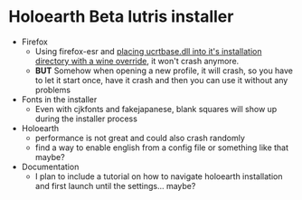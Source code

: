 # Holoearth Beta lutris installer

- Firefox
	- Using firefox-esr and [placing ucrtbase.dll into it's installation directory with a wine override](https://appdb.winehq.org/objectManager.php?sClass=version&iId=41500#testdata), it won't crash anymore.
	- **BUT** Somehow when opening a new profile, it will crash, so you have to let it start once, have it crash and then you can use it without any problems
- Fonts in the installer
	- Even with cjkfonts and fakejapanese, blank squares will show up during the installer process
- Holoearth
	- performance is not great and could also crash randomly
	- find a way to enable english from a config file or something like that maybe? 
- Documentation
	- I plan to include a tutorial on how to navigate holoearth installation and first launch until the settings... maybe? 

